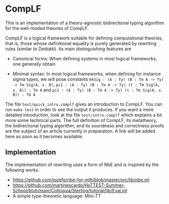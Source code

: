 # CompLF

This is an implementation of a theory-agnostic bidirectional typing algorithm for the well-moded theories of CompLF.

CompLF is a logical framework suitable for defining computational theories, that is, those whose definitional equality is purely generated by rewriting rules (similar to Dedukti). Its main distinguishing features are

- Canonical forms: When defining systems in most logical frameworks, one generally obtain 

- Minimal syntax: In most logical frameworks, when defining for instance sigma types, we will pose constants `mkSig : (A : Ty) (B : Tm A -> Ty) -> Tm Sig(A, x. B)`, `pi1 : (A : Ty) (B : Tm A -> Ty) (t : Tm Sig(A, x. B)) : Tm A` and `pi1 : (A : Ty) (B : Tm A -> Ty) (t : Tm Sig(A, x. B)) : Tm A`

The file `test/quick_intro.complf` gives an introduction to CompLF. You can run `make test` in order to see the output it produces. If you want a more detailed introduction, look at the file `test/intro.complf` which explains a bit more some technical parts. The full definition of CompLF, its metatheory, the bidirectional typing algorithm, and its soundness and correctness proofs are the subject of an article currently in preparation. A link will be added here as soon as it becomes available.

## Implementation

The implementation of rewriting uses a form of NbE and is inspired by the following works.

- https://github.com/jozefg/nbe-for-mltt/blob/master/src/lib/nbe.ml
- https://github.com/martinescardo/HoTTEST-Summer-School/blob/main/Colloquia/Sterling/tutorial/lib/Eval.ml
- A simple type-theoretic language: Mini-TT



